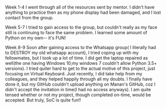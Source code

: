 Week 1-4
I went through all of the resources sent by mentor. I didn't have anything to practice then as my phone display had been damaged, and I lost contact from the group.

Week 5-7
I tried to gain access to the group, but couldn't really as my face still is continuing to face the same problem. I learned some amount of Python on my own-- it's FUN!

Week 8-9
Soon after gaining access to the Whatsapp group( I literally had to DESTROY my old whatsapp account), I tried coping up with my fellowmates, but I took up a lot of time. I did get the laptop repaired as well(the one having Windows 10;my windows 7 couldn't allow Python 3.5+ versions). I tried quiter hard to get to the actual motive of this project, just focusing on Virtual Keyboard. Just recently, I did take help from my colleagues, and they helped happily through all my doubts. I finally have done it, but my GitHub couldn't upload anything on Manan's GitHub, coz I didn't accept the invitation in time(I had no access anyways). I am quite tensed whether or not my project, though completed on-time, would be accepted. But truly, SoC is quite fun!!
